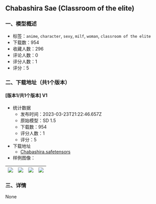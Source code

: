 ## Chabashira Sae (Classroom of the elite)
### 一、模型概述

- 标签：`anime`, `character`, `sexy`, `milf`, `woman`, `classroom of the elite`
- 下载数：954
- 收藏人数：296
- 评论人数：0
- 评分人数：1
- 评分：5

### 二、下载地址（共1个版本）

#### [版本1/共1个版本] V1

- 统计数据
  - 发布时间：2023-03-23T21:22:46.657Z
  - 原始模型：SD 1.5
  - 下载数：954
  - 评分人数：1
  - 评分：5
- 下载地址
  - [Chabashira.safetensors](https://civitai.com/api/download/models/26907)
- 样例图像：

| <img src="https://image.civitai.com/xG1nkqKTMzGDvpLrqFT7WA/1fc1f7d5-057a-4b02-55fb-8ec322c5a100/width=450/296405.jpeg" /> | <img src="https://image.civitai.com/xG1nkqKTMzGDvpLrqFT7WA/e22b9a8f-b9f3-4620-7abe-a01a87e7ed00/width=450/296407.jpeg" /> | <img src="https://image.civitai.com/xG1nkqKTMzGDvpLrqFT7WA/c9b9605f-e490-4f08-0cc7-c4e687329300/width=450/296406.jpeg" /> | <img src="https://image.civitai.com/xG1nkqKTMzGDvpLrqFT7WA/70d5a073-77b6-40db-89e9-33e9ae702100/width=450/296438.jpeg" /> |
| ---- | ---- | ---- | ---- |


### 三、详情
None